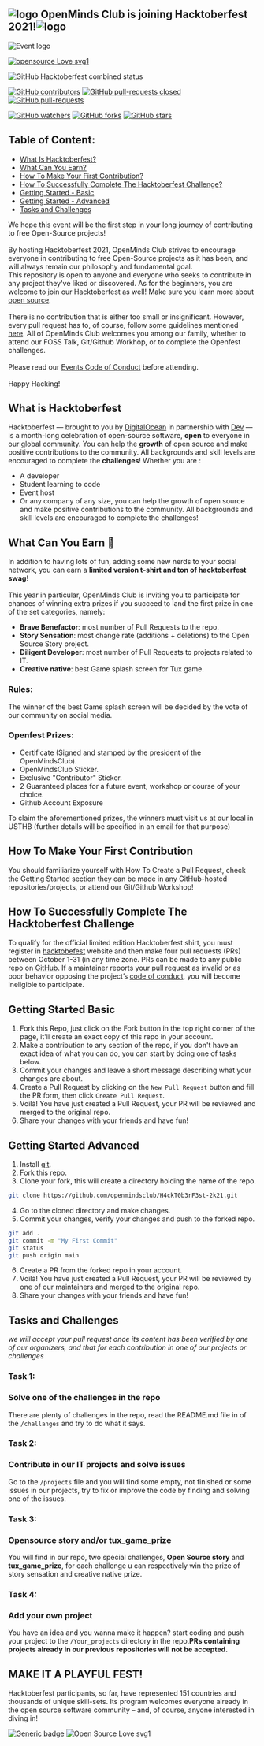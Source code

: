 ## ![logo](https://www.pixenli.com/image/D8IcXWhb) OpenMinds Club is joining Hacktoberfest 2021!![logo](https://www.pixenli.com/image/D8IcXWhb) 
![Event logo](https://www.pixenli.com/image/9Ws7i63v)

[![opensource  Love svg1 ](https://badges.frapsoft.com/os/v1/open-source.svg?v=103)](https://github.com/ellerbrock/open-source-badges/)

![GitHub Hacktoberfest combined status](https://img.shields.io/github/hacktoberfest/2021/openmindsclub/H4ckT0b3rF3st-2k21?color=F74700&label=Openfest%202021)

[![GitHub contributors](https://img.shields.io/github/contributors/openmindsclub/H4ckT0b3rF3st-2k21)](https://GitHub.com/Naereen/StrapDown.js/graphs/contributors/)
[![GitHub pull-requests closed](https://img.shields.io/github/issues-pr-closed/openmindsclub/H4ckT0b3rF3st-2k21)](https://GitHub.com/Naereen/StrapDown.js/pull/)
[![GitHub pull-requests](https://img.shields.io/github/issues-pr/openmindsclub/H4ckT0b3rF3st-2k21)](https://GitHub.com/Naereen/StrapDown.js/pull/)


[![GitHub watchers](https://img.shields.io/github/watchers/openmindsclub/H4ckT0b3rF3st-2k21?style=social)](https://github.com/abdelhak2406/test/network)
[![GitHub forks](https://img.shields.io/github/forks/openmindsclub/H4ckT0b3rF3st-2k21?style=social)](https://github.com/abdelhak2406/test/network)
[![GitHub stars](https://img.shields.io/github/stars/openmindsclub/H4ckT0b3rF3st-2k21?style=social)](https://github.com/abdelhak2406/test/network)

## Table of Content:
  * [What Is Hacktoberfest?](#What-Is-Hacktoberfest)
  * [What Can You Earn?](#What-Can-You-Earn)
  * [How To Make Your First Contribution?](#How-To-Make-Your-First-Contribution)
  * [How To Successfully Complete The Hacktoberfest Challenge?](#How-To-Successfully-Complete-The-Hacktoberfest-Challenge)
  * [Getting Started - Basic](#Getting-Started-Basic)
  * [Getting Started - Advanced](#Getting-Started-Advanced)
  * [Tasks and Challenges](#Tasks-and-Challenges)

We hope this event will be the first step in your long journey of contributing to free Open-Source projects!<br/><br/>
By hosting Hacktoberfest 2021, OpenMinds Club strives to encourage everyone in contributing to free Open-Source projects as it has been, and will always remain our philosophy and fundamental goal.<br/> This repository is open to anyone and everyone who seeks to contribute in any project they've liked or discovered. As for the beginners, you are welcome to join our Hacktoberfest as well! Make sure you learn more about [open source](https://github.com/open-source).<br/><br/>
There is no contribution that is either too small or insignificant. However, every pull request has to, of course, follow some guidelines mentioned [here](https://hacktoberfest.digitalocean.com/resources/participation). All of OpenMinds Club welcomes you among our family, whether to attend our FOSS Talk, Git/Github Workhop, or to complete the Openfest challenges.<br/><br/>
Please read our [Events Code of Conduct](https://docs.google.com/document/d/1gFKOhyUqMZzrZcbq8A_TpO5x9J9HK6agv70awCH8pyI/edit) before attending.<br/><br/>
Happy Hacking!

## What is Hacktoberfest ###
  Hacktoberfest — brought to you by [DigitalOcean](https://www.digitalocean.com/) in partnership with [Dev](https://dev.to/) — is a month-long celebration of open-source software, **open** to everyone in our global community. You can help the **growth** of open source and make positive contributions to the community. All backgrounds and skill levels are encouraged to complete the **challenges**! Whether you are :
   - A developer
   - Student learning to code
   - Event host
   - Or any company of any size, you can help the growth of open source and make positive contributions to the community. All backgrounds and skill levels are encouraged to complete the challenges! 
​
## What Can You Earn 🎁
  In addition to having lots of fun, adding some new nerds to your social network, you can earn a **limited version t-shirt and ton of hacktoberfest swag**!<br/><br/>
  This year in particular, OpenMinds Club is inviting you to participate for chances of winning extra prizes if you succeed to land the first prize in one of the set categories, namely: <br/>
  * **Brave Benefactor**: most number of Pull Requests to the repo.
  * **Story Sensation**: most change rate (additions + deletions) to the Open Source Story project.
  * **Diligent Developer**: most number of Pull Requests to projects related to IT.
  * **Creative native**: best Game splash screen for Tux game.<br/>
  
### Rules:
The winner of the best Game splash screen will be decided by the vote of our community on social media.
### Openfest Prizes:
* Certificate (Signed and stamped by the president of the OpenMindsClub).
* OpenMindsClub Sticker.
* Exclusive "Contributor" Sticker.
* 2 Guaranteed places for a future event, workshop or course of your choice.
* Github Account Exposure
​<br/>

To claim the aforementioned prizes, the winners must visit us at our local in USTHB (further details will be specified in an email for that purpose)

## How To Make Your First Contribution
  You should familiarize yourself with How To Create a Pull Request, check the Getting Started section they can be made in any GitHub-hosted repositories/projects, or attend our Git/Github Workshop!
​
## How To Successfully Complete The Hacktoberfest Challenge
  To qualify for the official limited edition Hacktoberfest shirt, you must register in [hacktobefest](https://hacktoberfest.digitalocean.com/) website and then make four pull requests (PRs) between October 1-31 (in any time zone. PRs can be made to any public repo on [GitHub](https://github.com/). If a maintainer reports your pull request as invalid or as poor behavior opposing the project’s [code of conduct](https://docs.google.com/document/d/1gFKOhyUqMZzrZcbq8A_TpO5x9J9HK6agv70awCH8pyI/edit), you will become ineligible to participate.
  ## Getting Started Basic
1. Fork this Repo, just click on the Fork button in the top right corner of the page, it'll create an exact copy of this repo in your account.
2. Make a contribution to any section of the repo, if you don't have an exact idea of what you can do, you can start by doing one of tasks below.
3. Commit your changes and leave a short message describing what your changes are about.
4. Create a Pull Request by clicking on the `New Pull Request` button and fill the PR form, then click `Create Pull Request`.
5. Voilà! You have just created a Pull Request, your PR will be reviewed and merged to the original repo.
6. Share your changes with your friends and have fun!

## Getting Started Advanced
1. Install [git](https://git-scm.com).
2. Fork this repo.
3. Clone your fork, this will create a directory holding the name of the repo.
``` bash
git clone https://github.com/openmindsclub/H4ckT0b3rF3st-2k21.git
```
4. Go to the cloned directory and make changes.
5. Commit your changes, verify your changes and push to the forked repo.
``` bash
git add .
git commit -m "My First Commit"
git status
git push origin main
```
6. Create a PR from the forked repo in your account.
7. Voilà! You have just created a Pull Request, your PR will be reviewed by one of our maintainers and merged to the original repo.
8. Share your changes with your friends and have fun!

## Tasks and Challenges

*we will accept your pull request once its content has been verified by one of our organizers, and that for each contribution in one of our projects or challenges*

### Task 1:
### Solve one of the challenges in the repo
There are plenty of challenges in the repo, read the README.md file in of the `/challanges` and try to do what it says. 

### Task 2:
### Contribute in our IT projects and solve issues
Go to the `/projects` file and you will find some empty, not finished or some issues in our projects, try to fix or improve the code by finding and solving one of the issues.

### Task 3:
### Opensource story and/or tux_game_prize
You will find in our repo, two special challenges, **Open Source story** and **tux_game_prize**, for each challenge u can respectively win the prize of story sensation and creative native prize.


### Task 4:
### Add your own project
You have an idea and you wanna make it happen? start coding and push your project to the `/Your_projects` directory in the repo.**PRs containing projects already in our previous repositories will not be accepted.**

## MAKE IT A PLAYFUL FEST!
  Hacktoberfest participants, so far, have represented 151 countries and thousands of unique skill-sets. Its program welcomes everyone already in the open source software community – and, of course, anyone interested in diving in!
  
[![Generic badge](https://img.shields.io/badge/Made%20With-Love-FF1493.svg)](https://shields.io/) ![Open Source Love svg1](https://www.pixenli.com/image/FpTQu89X)
